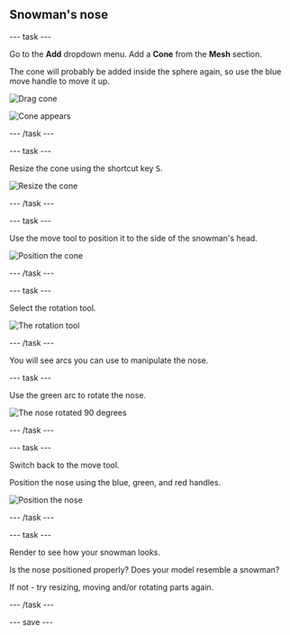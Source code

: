 ## Snowman's nose

--- task ---

Go to the **Add** dropdown menu. Add a **Cone** from the **Mesh** section.

The cone will probably be added inside the sphere again, so use the blue move handle to move it up.

![Drag cone](images/blender-drag-cone-1.png)

![Cone appears](images/blender-drag-cone-2.png)

--- /task ---

--- task ---

Resize the cone using the shortcut key <kbd>S</kbd>.

![Resize the cone](images/blender-resize-cone.png)

--- /task ---

--- task ---

Use the move tool to position it to the side of the snowman's head.

![Position the cone](images/blender-position-cone-2.png)

--- /task ---

--- task ---

Select the rotation tool.

![The rotation tool](images/rotate-tool.png)

--- /task ---

You will see arcs you can use to manipulate the nose.

--- task ---

Use the green arc to rotate the nose.

![The nose rotated 90 degrees](images/blender-rotate-cone-1.png)

--- /task ---

--- task ---

Switch back to the move tool.

Position the nose using the blue, green, and red handles.

![Position the nose](images/blender-position-cone-3.png)

--- /task ---

--- task ---

Render to see how your snowman looks. 

Is the nose positioned properly? Does your model resemble a snowman?

If not - try resizing, moving and/or rotating parts again.

--- /task ---

--- save ---
